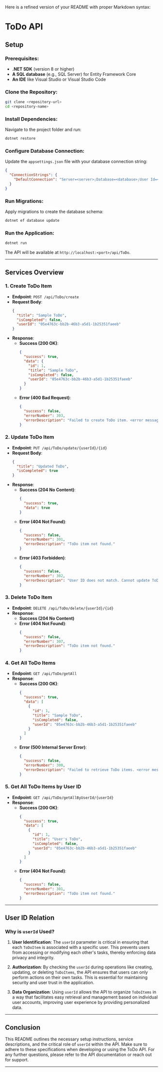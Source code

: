 Here is a refined version of your README with proper Markdown syntax:

# ToDo API

## Setup

### Prerequisites:
- **.NET SDK** (version 8 or higher)
- **A SQL database** (e.g., SQL Server) for Entity Framework Core
- **An IDE** like Visual Studio or Visual Studio Code

### Clone the Repository:
```bash
git clone <repository-url>
cd <repository-name>
```

### Install Dependencies:
Navigate to the project folder and run:

```bash
dotnet restore
```

### Configure Database Connection:
Update the `appsettings.json` file with your database connection string:

```json
{
  "ConnectionStrings": {
    "DefaultConnection": "Server=<server>;Database=<database>;User Id=<username>;Password=<password>;"
  }
}
```

### Run Migrations:
Apply migrations to create the database schema:

```bash
dotnet ef database update
```

### Run the Application:
```bash
dotnet run
```

The API will be available at `http://localhost:<port>/api/ToDo`.

---

## Services Overview

### 1. Create ToDo Item
- **Endpoint**: `POST /api/ToDo/create`
- **Request Body**:
  ```json
  {
    "title": "Sample ToDo",
    "isCompleted": false,
    "userId": "05e4763c-bb2b-46b3-a5d1-1b25351faeeb"
  }
  ```
- **Response**:
  - **Success (200 OK)**:
    ```json
    {
      "success": true,
      "data": {
        "id": 1,
        "title": "Sample ToDo",
        "isCompleted": false,
        "userId": "05e4763c-bb2b-46b3-a5d1-1b25351faeeb"
      }
    }
    ```
  - **Error (400 Bad Request)**:
    ```json
    {
      "success": false,
      "errorNumber": 303,
      "errorDescription": "Failed to create ToDo item. <error message>"
    }
    ```

### 2. Update ToDo Item
- **Endpoint**: `PUT /api/ToDo/update/{userId}/{id}`
- **Request Body**:
  ```json
  {
    "title": "Updated ToDo",
    "isCompleted": true
  }
  ```
- **Response**:
  - **Success (204 No Content)**:
    ```json
    {
      "success": true,
      "data": true
    }
    ```
  - **Error (404 Not Found)**:
    ```json
    {
      "success": false,
      "errorNumber": 301,
      "errorDescription": "ToDo item not found."
    }
    ```
  - **Error (403 Forbidden)**:
    ```json
    {
      "success": false,
      "errorNumber": 302,
      "errorDescription": "User ID does not match. Cannot update ToDo item."
    }
    ```

### 3. Delete ToDo Item
- **Endpoint**: `DELETE /api/ToDo/delete/{userId}/{id}`
- **Response**:
  - **Success (204 No Content)**
  - **Error (404 Not Found)**:
    ```json
    {
      "success": false,
      "errorNumber": 307,
      "errorDescription": "ToDo item not found."
    }
    ```

### 4. Get All ToDo Items
- **Endpoint**: `GET /api/ToDo/getAll`
- **Response**:
  - **Success (200 OK)**:
    ```json
    {
      "success": true,
      "data": [
        {
          "id": 1,
          "title": "Sample ToDo",
          "isCompleted": false,
          "userId": "05e4763c-bb2b-46b3-a5d1-1b25351faeeb"
        }
      ]
    }
    ```
  - **Error (500 Internal Server Error)**:
    ```json
    {
      "success": false,
      "errorNumber": 300,
      "errorDescription": "Failed to retrieve ToDo items. <error message>"
    }
    ```

### 5. Get All ToDo Items by User ID
- **Endpoint**: `GET /api/ToDo/getAllByUserId/{userId}`
- **Response**:
  - **Success (200 OK)**:
    ```json
    {
      "success": true,
      "data": [
        {
          "id": 1,
          "title": "User's ToDo",
          "isCompleted": false,
          "userId": "05e4763c-bb2b-46b3-a5d1-1b25351faeeb"
        }
      ]
    }
    ```
  - **Error (404 Not Found)**:
    ```json
    {
      "success": false,
      "errorNumber": 301,
      "errorDescription": "ToDo item not found."
    }
    ```

---

## User ID Relation

### Why is `userId` Used?

1. **User Identification**: The `userId` parameter is critical in ensuring that each `ToDoItem` is associated with a specific user. This prevents users from accessing or modifying each other's tasks, thereby enforcing data privacy and integrity.

2. **Authorization**: By checking the `userId` during operations like creating, updating, or deleting `ToDoItems`, the API ensures that users can only perform actions on their own tasks. This is essential for maintaining security and user trust in the application.

3. **Data Organization**: Using `userId` allows the API to organize `ToDoItems` in a way that facilitates easy retrieval and management based on individual user accounts, improving user experience by providing personalized data.

---

## Conclusion
This README outlines the necessary setup instructions, service descriptions, and the critical role of `userId` within the API. Make sure to adhere to these specifications when developing or using the ToDo API. For any further questions, please refer to the API documentation or reach out for support.

---
